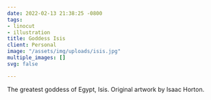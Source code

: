 ```yaml
---
date: 2022-02-13 21:38:25 -0800
tags:
- linocut
- illustration
title: Goddess Isis
client: Personal
image: "/assets/img/uploads/isis.jpg"
multiple_images: []
svg: false

---
```

The greatest goddess of Egypt, Isis. Original artwork by Isaac Horton.